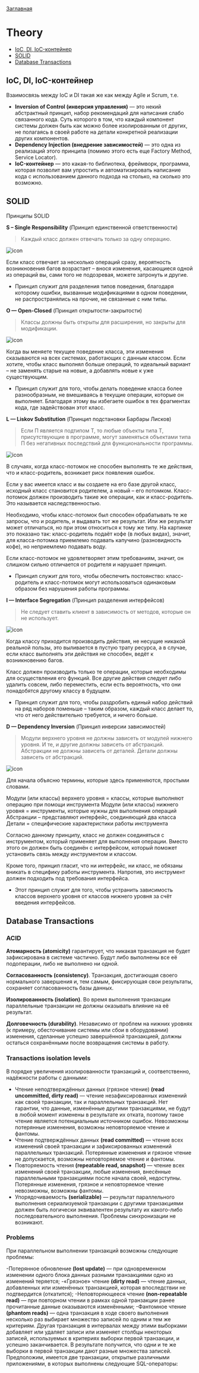 [Заглавная](README.md)

# Theory
+ [IoC, DI, IoC-контейнер](theory.md#IoC,-DI,-IoC-контейнер)
+ [SOLID](theory.md#SOLID)
+ [Database Transactions](theory.md#Database-Transactions)

[solid-s]:img/solid/solid1.png
[solid-o]:img/solid/solid2.png
[solid-l]:img/solid/solid3.png
[solid-i]:img/solid/solid4.png
[solid-d]:img/solid/solid5.png

## IoC, DI, IoC-контейнер

Взаимосвязь между IoC и DI такая же как между Agile и Scrum, т.е.
- **Inversion of Control (инверсия управления)** — это некий абстрактный принцип, набор рекомендаций для написания слабо связанного кода. Суть которого в том, что каждый компонент системы должен быть как можно более изолированным от других, не полагаясь в своей работе на детали конкретной реализации других компонентов.
- **Dependency Injection (внедрение зависимостей)** — это одна из реализаций этого принципа (помимо этого есть еще Factory Method, Service Locator).
- **IoC-контейнер** — это какая-то библиотека, фреймворк, программа, которая позволит вам упростить и автоматизировать написание кода с использованием данного подхода на столько, на сколько это возможно.

## SOLID

Принципы SOLID


**S – Single Responsibility** (Принцип единственной ответственности)
> Каждый класс должен отвечать только за одну операцию.

![icon][solid-s]

Если класс отвечает за несколько операций сразу, вероятность возникновения багов возрастает – внося изменения, касающиеся одной из операций вы, сами того не подозревая, можете затронуть и другие.

- Принцип служит для разделения типов поведения, благодаря которому ошибки, вызванные модификациями в одном поведении, не распространялись на прочие, не связанные с ним типы.

**O — Open-Closed** (Принцип открытости-закрытости)

> Классы должны быть открыты для расширения, но закрыты для модификации.

![icon][solid-o]

Когда вы меняете текущее поведение класса, эти изменения сказываются на всех системах, работающих с данным классом. Если хотите, чтобы класс выполнял больше операций, то идеальный вариант – не заменять старые на новые, а добавлять новые к уже существующим.

- Принцип служит для того, чтобы делать поведение класса более разнообразным, не вмешиваясь в текущие операции, которые он выполняет. Благодаря этому вы избегаете ошибок в тех фрагментах кода, где задействован этот класс.

**L — Liskov Substitution** (Принцип подстановки Барбары Лисков)

> Если П является подтипом Т, то любые объекты типа Т, присутствующие в программе, могут заменяться объектами типа П без негативных последствий для функциональности программы.

![icon][solid-l]

В случаях, когда класс-потомок не способен выполнять те же действия, что и класс-родитель, возникает риск появления ошибок.

Если у вас имеется класс и вы создаете на его базе другой класс, исходный класс становится родителем, а новый – его потомком. Класс-потомок должен производить такие же операции, как и класс-родитель. Это называется наследственностью.

Необходимо, чтобы класс-потомок был способен обрабатывать те же запросы, что и родитель, и выдавать тот же результат. Или же результат может отличаться, но при этом относиться к тому же типу. На картинке это показано так: класс-родитель подаёт кофе (в любых видах), значит, для класса-потомка приемлемо подавать капучино (разновидность кофе), но неприемлемо подавать воду.

Если класс-потомок не удовлетворяет этим требованиям, значит, он слишком сильно отличается от родителя и нарушает принцип.

- Принцип служит для того, чтобы обеспечить постоянство: класс-родитель и класс-потомок могут использоваться одинаковым образом без нарушения работы программы.

**I — Interface Segregation** (Принцип разделения интерфейсов)

> Не следует ставить клиент в зависимость от методов, которые он не использует.

![icon][solid-i]

Когда классу приходится производить действия, не несущие никакой реальной пользы, это выливается в пустую трату ресурса, а в случае, если класс выполнять эти действия не способен, ведёт к возникновению багов.

Класс должен производить только те операции, которые необходимы для осуществления его функций. Все другие действия следует либо удалить совсем, либо переместить, если есть вероятность, что они понадобятся другому классу в будущем.

- Принцип служит для того, чтобы раздробить единый набор действий на ряд наборов поменьше – таким образом, каждый класс делает то, что от него действительно требуется, и ничего больше.

**D — Dependency Inversion** (Принцип инверсии зависимостей)

> Модули верхнего уровня не должны зависеть от модулей нижнего уровня. И те, и другие должны зависеть от абстракций. Абстракции не должны зависеть от деталей. Детали должны зависеть от абстракций.

![icon][solid-d]

Для начала объясню термины, которые здесь применяются, простыми словами.

Модули (или классы) верхнего уровня = классы, которые выполняют операцию при помощи инструмента
Модули (или классы) нижнего уровня = инструменты, которые нужны для выполнения операций
Абстракции – представляют интерфейс, соединяющий два класса
Детали = специфические характеристики работы инструмента

Согласно данному принципу, класс не должен соединяться с инструментом, который применяет для выполнения операции. Вместо этого он должен быть соединён с интерфейсом, который поможет установить связь между инструментом и классом.

Кроме того, принцип гласит, что ни интерфейс, ни класс, не обязаны вникать в специфику работы инструмента. Напротив, это инструмент должен подходить под требования интерфейса.

- Этот принцип служит для того, чтобы устранить зависимость классов верхнего уровня от классов нижнего уровня за счёт введения интерфейсов.

## Database Transactions

### ACID

**Атомарность (atomicity)** гарантирует, что никакая транзакция не будет зафиксирована в системе частично. Будут либо выполнены все её подоперации, либо не выполнено ни одной.

**Согласованность (consistency)**. Транзакция, достигающая своего нормального завершения и, тем самым, фиксирующая свои результаты, сохраняет согласованность базы данных.

**Изолированность (isolation)**. Во время выполнения транзакции параллельные транзакции не должны оказывать влияние на её результат.

**Долговечность (durability)**. Независимо от проблем на нижних уровнях (к примеру, обесточивание системы или сбои в оборудовании) изменения, сделанные успешно завершённой транзакцией, должны остаться сохранёнными после возвращения системы в работу.

### Transactions isolation levels

В порядке увеличения изолированности транзакций и, соответственно, надёжности работы с данными:

- Чтение неподтверждённых данных (грязное чтение) **(read uncommitted, dirty read)** — чтение незафиксированных изменений как своей транзакции, так и параллельных транзакций. Нет гарантии, что данные, изменённые другими транзакциями, не будут в любой момент изменены в результате их отката, поэтому такое чтение является потенциальным источником ошибок. Невозможны потерянные изменения, возможны неповторяемое чтение и фантомы.
- Чтение подтверждённых данных **(read committed)** — чтение всех изменений своей транзакции и зафиксированных изменений параллельных транзакций. Потерянные изменения и грязное чтение не допускается, возможны неповторяемое чтение и фантомы.
- Повторяемость чтения **(repeatable read, snapshot)** — чтение всех изменений своей транзакции, любые изменения, внесённые параллельными транзакциями после начала своей, недоступны. Потерянные изменения, грязное и неповторяемое чтение невозможны, возможны фантомы.
- Упорядочиваемость **(serializable)** — результат параллельного выполнения сериализуемой транзакции с другими транзакциями должен быть логически эквивалентен результату их какого-либо последовательного выполнения. Проблемы синхронизации не возникают.

### Problems

При параллельном выполнении транзакций возможны следующие проблемы:

-Потерянное обновление **(lost update)** — при одновременном изменении одного блока данных разными транзакциями одно из изменений теряется;
-«Грязное» чтение **(dirty read)** — чтение данных, добавленных или изменённых транзакцией, которая впоследствии не подтвердится (откатится);
-Неповторяющееся чтение **(non-repeatable read)** — при повторном чтении в рамках одной транзакции ранее прочитанные данные оказываются изменёнными;
-Фантомное чтение **(phantom reads)** — одна транзакция в ходе своего выполнения несколько раз выбирает множество записей по одним и тем же критериям. Другая транзакция в интервалах между этими выборками добавляет или удаляет записи или изменяет столбцы некоторых записей, используемых в критериях выборки первой транзакции, и успешно заканчивается. В результате получится, что одни и те же выборки в первой транзакции дают разные множества записей. Предположим, имеется две транзакции, открытые различными приложениями, в которых выполнены следующие SQL-операторы: